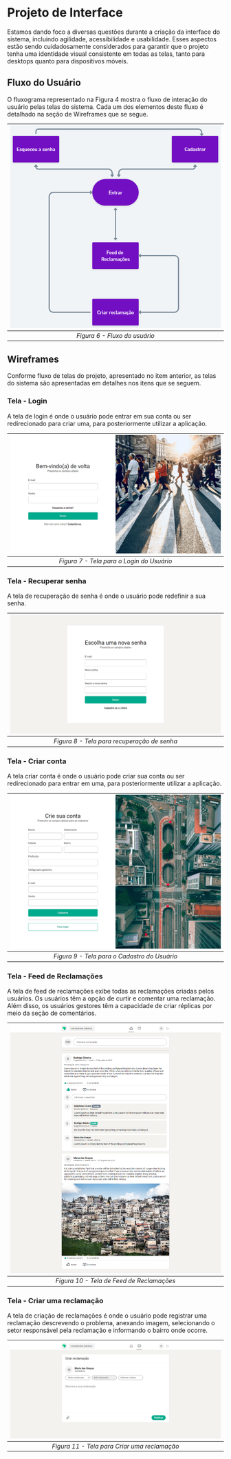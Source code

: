 # Projeto de Interface

Estamos dando foco a diversas questões durante a criação da interface do sistema, incluindo agilidade, acessibilidade e usabilidade. Esses aspectos estão sendo cuidadosamente considerados para garantir que o projeto tenha uma identidade visual consistente em todas as telas, tanto para desktops quanto para dispositivos móveis.

## Fluxo do Usuário

O fluxograma representado na Figura 4 mostra o fluxo de interação do usuário pelas telas do
sistema. Cada um dos elementos deste fluxo é detalhado na seção de Wireframes que se segue.

| ![Figura 6 - Fluxo do usuário](./img/fluxo-do-usuario.png "Figura 6")
|:--:| 
| *Figura 6 - Fluxo do usuário* |

## Wireframes

Conforme fluxo de telas do projeto, apresentado no item anterior, as telas do sistema são
apresentadas em detalhes nos itens que se seguem.

### Tela - Login

A tela de login é onde o usuário pode entrar em sua conta ou ser redirecionado para criar uma, para posteriormente utilizar a aplicação.

| ![Figura 7 - Tela para o Login do Usuário](./img/tela-login.png "Figura 7")
|:--:| 
| *Figura 7 - Tela para o Login do Usuário* |

### Tela - Recuperar senha

A tela de recuperação de senha é onde o usuário pode redefinir a sua senha.

| ![Figura 8 - Tela para recuperação de senha](./img/tela-recuperar-senha.png "Figura 8")
|:--:| 
| *Figura 8 - Tela para recuperação de senha* |

### Tela - Criar conta

A tela criar conta é onde o usuário pode criar sua conta ou ser redirecionado para entrar em uma, para posteriormente utilizar a aplicação.

| ![Figura 9 - Tela para o Cadastro do Usuário](./img/tela-cadastrar.png "Figura 9")
|:--:| 
| *Figura 9 - Tela para o Cadastro do Usuário* |

### Tela - Feed de Reclamações

A tela de feed de reclamações exibe todas as reclamações criadas pelos usuários. Os usuários têm a opção de curtir e comentar uma reclamação. Além disso, os usuários gestores têm a capacidade de criar réplicas por meio da seção de comentários.

| ![Figura 10 - Tela de Feed de Reclamações](./img/tela-feed-reclamacoes.png "Figura 10")
|:--:| 
| *Figura 10 - Tela de Feed de Reclamações* |

### Tela - Criar uma reclamação

A tela de criação de reclamações é onde o usuário pode registrar uma reclamação descrevendo o problema, anexando imagem, selecionando o setor responsável pela reclamação e informando o bairro onde ocorre.

| ![Figura 11 - Tela para Criar uma reclamação](./img/tela-criar-reclamacao.png "Figura 11")
|:--:| 
| *Figura 11 - Tela para Criar uma reclamação* |